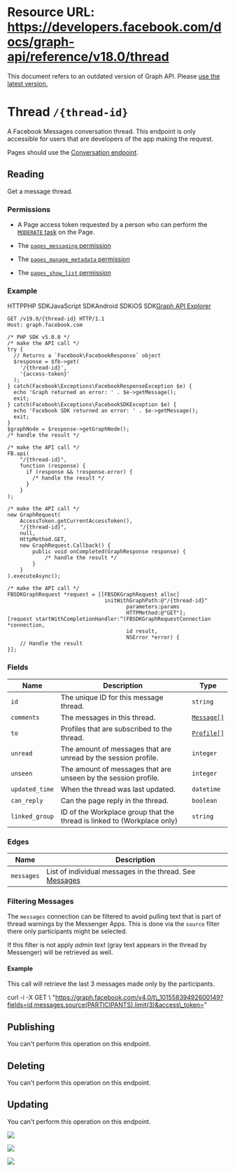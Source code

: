 # Resource URL: https://developers.facebook.com/docs/graph-api/reference/v18.0/thread
This document refers to an outdated version of Graph API. Please [use the latest version.](https://developers.facebook.com/docs/graph-api/reference/v19.0/thread)

Thread `/{thread-id}`
=====================

A Facebook Messages conversation thread. This endpoint is only accessible for users that are developers of the app making the request.

Pages should use the [Conversation endpoint](https://developers.facebook.com/docs/graph-api/reference/conversation/).

Reading
-------

Get a message thread.

### Permissions

* A Page access token requested by a person who can perform the [`MODERATE` task](https://developers.facebook.com/docs/pages/overview/permissions-features#tasks) on the Page.
    
* The [`pages_messaging` permission](https://developers.facebook.com/docs/permissions/reference/pages_messaging)
    
* The [`pages_manage_metadata` permission](https://developers.facebook.com/docs/permissions/reference/pages_manage_metadata)
    
* The [`pages_show_list` permission](https://developers.facebook.com/docs/permissions/reference/pages_show_list)
    

### Example

HTTPPHP SDKJavaScript SDKAndroid SDKiOS SDK[Graph API Explorer](https://developers.facebook.com/tools/explorer/?method=GET&path=%7Bthread-id%7D&version=v19.0)

    GET /v19.0/{thread-id} HTTP/1.1
    Host: graph.facebook.com

    /* PHP SDK v5.0.0 */
    /* make the API call */
    try {
      // Returns a `Facebook\FacebookResponse` object
      $response = $fb->get(
        '/{thread-id}',
        '{access-token}'
      );
    } catch(Facebook\Exceptions\FacebookResponseException $e) {
      echo 'Graph returned an error: ' . $e->getMessage();
      exit;
    } catch(Facebook\Exceptions\FacebookSDKException $e) {
      echo 'Facebook SDK returned an error: ' . $e->getMessage();
      exit;
    }
    $graphNode = $response->getGraphNode();
    /* handle the result */

    /* make the API call */
    FB.api(
        "/{thread-id}",
        function (response) {
          if (response && !response.error) {
            /* handle the result */
          }
        }
    );

    /* make the API call */
    new GraphRequest(
        AccessToken.getCurrentAccessToken(),
        "/{thread-id}",
        null,
        HttpMethod.GET,
        new GraphRequest.Callback() {
            public void onCompleted(GraphResponse response) {
                /* handle the result */
            }
        }
    ).executeAsync();

    /* make the API call */
    FBSDKGraphRequest *request = [[FBSDKGraphRequest alloc]
                                   initWithGraphPath:@"/{thread-id}"
                                          parameters:params
                                          HTTPMethod:@"GET"];
    [request startWithCompletionHandler:^(FBSDKGraphRequestConnection *connection,
                                          id result,
                                          NSError *error) {
        // Handle the result
    }];

### Fields

| Name | Description | Type |
| --- | --- | --- |
| `id` | The unique ID for this message thread. | `string` |
| `comments` | The messages in this thread. | [`Message[]`](https://developers.facebook.com/docs/graph-api/reference/message/) |
| `to` | Profiles that are subscribed to the thread. | [`Profile[]`](https://developers.facebook.com/docs/graph-api/reference/profile/) |
| `unread` | The amount of messages that are unread by the session profile. | `integer` |
| `unseen` | The amount of messages that are unseen by the session profile. | `integer` |
| `updated_time` | When the thread was last updated. | `datetime` |
| `can_reply` | Can the page reply in the thread. | `boolean` |
| `linked_group` | ID of the Workplace group that the thread is linked to (Workplace only) | `string` |

### Edges

| Name | Description |
| --- | --- |
| `messages` | List of individual messages in the thread. See [Messages](https://developers.facebook.com/docs/graph-api/reference/message) |

### Filtering Messages

The `messages` connection can be filtered to avoid pulling text that is part of thread warnings by the Messenger Apps. This is done via the `source` filter there only participants might be selected.

If this filter is not apply _admin text_ (gray text appears in the thread by Messenger) will be retrieved as well.

#### Example

This call will retrieve the last 3 messages made only by the participants.

curl -i -X GET \\
 "https://graph.facebook.com/v4.0/t\_10155839492600149?fields=id,messages.source(PARTICIPANTS).limit(3)&access\_token=<Access Token>"

Publishing
----------

You can't perform this operation on this endpoint.

Deleting
--------

You can't perform this operation on this endpoint.

Updating
--------

You can't perform this operation on this endpoint.

![](https://www.facebook.com/tr?id=675141479195042&ev=PageView&noscript=1)

![](https://www.facebook.com/tr?id=574561515946252&ev=PageView&noscript=1)

![](https://www.facebook.com/tr?id=1754628768090156&ev=PageView&noscript=1)